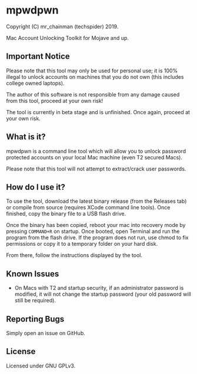 # mpwdpwn

Copyright (C) mr_chainman (techspider) 2019.

Mac Account Unlocking Toolkit for Mojave and up.

## Important Notice

Please note that this tool may only be used for personal use; it is 100% illegal to unlock accounts on machines that you do not own (this includes college owned laptops).

The author of this software is not responsible from any damage caused from this tool, proceed at your own risk!

The tool is currently in beta stage and is unfinished. Once again, proceed at your own risk.

## What is it?

mpwdpwn is a command line tool which will allow you to unlock password protected accounts on your local Mac machine (even T2 secured Macs).

Please note that this tool will not attempt to extract/crack user passwords.

## How do I use it?

To use the tool, download the latest binary release (from the Releases tab) or compile from source (requires XCode command line tools). Once finished, copy the binary file to a USB flash drive.

Once the binary has been copied, reboot your mac into recovery mode by pressing `COMMAND+R` on startup. Once booted, open Terminal and run the program from the flash drive. If the program does not run, use chmod to fix permissions or copy it to a temporary folder on your hard disk.

From there, follow the instructions displayed by the tool.

## Known Issues

* On Macs with T2 and startup security, if an administrator password is modified, it will not change the startup password (your old password will still be required).

## Reporting Bugs

Simply open an issue on GitHub.

## License

Licensed under GNU GPLv3.